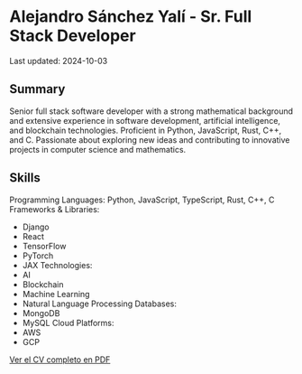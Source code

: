 # Alejandro Sánchez Yalí - Sr. Full Stack Developer

Last updated: 2024-10-03

## Summary
Senior full stack software developer with a strong mathematical background and extensive experience in software development, artificial intelligence, and blockchain technologies. Proficient in Python, JavaScript, Rust, C++, and C. Passionate about exploring new ideas and contributing to innovative projects in computer science and mathematics.


## Skills
Programming Languages: Python, JavaScript, TypeScript, Rust, C++, C
Frameworks \& Libraries:
-  Django
- React
- TensorFlow
- PyTorch
- JAX
Technologies:
-  AI
- Blockchain
- Machine Learning
- Natural Language Processing
Databases:
-  MongoDB
- MySQL
Cloud Platforms:
-  AWS
- GCP

[Ver el CV completo en PDF](https://github.com/asanchezyali/technical-resume/raw/technical-resume/main.pdf)
